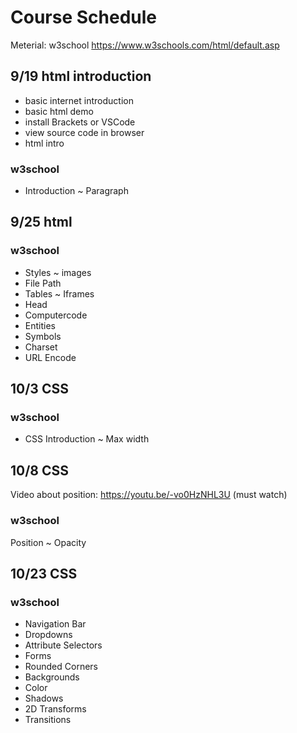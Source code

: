 # Course Schedule
Meterial: w3school
https://www.w3schools.com/html/default.asp
## 9/19 html introduction
* basic internet introduction
* basic html demo
* install Brackets or VSCode
* view source code in browser
* html intro
### w3school
* Introduction ~ Paragraph


## 9/25 html
### w3school
* Styles ~ images
* File Path
* Tables ~ Iframes
* Head
* Computercode
* Entities
* Symbols
* Charset
* URL Encode

## 10/3 CSS
### w3school
* CSS Introduction ~ Max width

## 10/8 CSS
Video about position: https://youtu.be/-vo0HzNHL3U (must watch)
### w3school
Position ~ Opacity

## 10/23 CSS
### w3school
* Navigation Bar
* Dropdowns
* Attribute Selectors
* Forms
* Rounded Corners
* Backgrounds
* Color
* Shadows
* 2D Transforms
* Transitions

